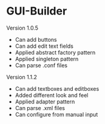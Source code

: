 # GUI-Builder
Version 1.0.5
  - Can add buttons
  - Can add edit text fields
  - Applied abstract factory pattern
  - Applied singleton pattern
  - Can parse .conf files
  
Version 1.1.2
  - Can add textboxes and editboxes
  - Added different look and feel
  - Applied adapter pattern
  - Can parse .xml files
  - Can configure from manual input